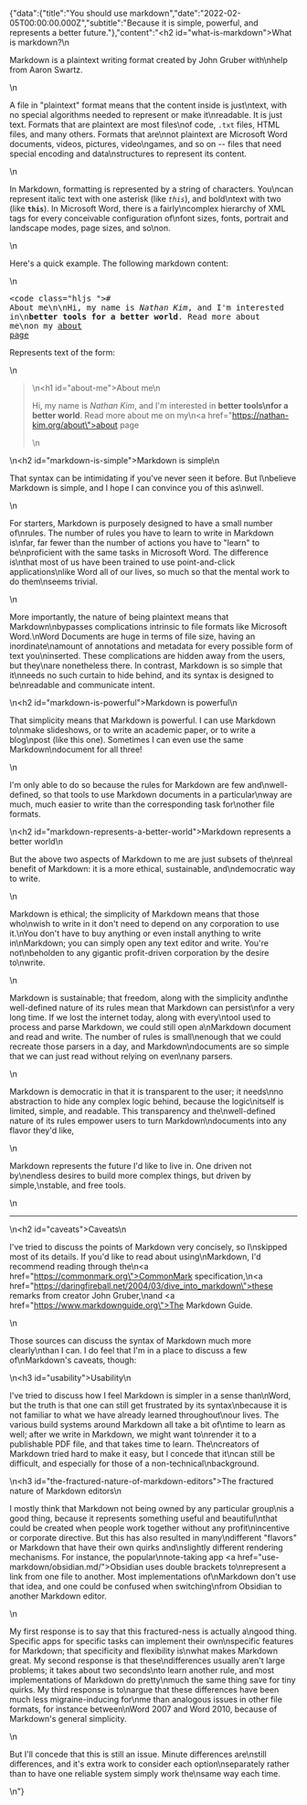{"data":{"title":"You should use markdown","date":"2022-02-05T00:00:00.000Z","subtitle":"Because it is simple, powerful, and represents a better future."},"content":"<h2 id=\"what-is-markdown\">What is markdown?</h2>\n<p>Markdown is a plaintext writing format created by John Gruber with\nhelp from Aaron Swartz.</p>\n<p>A file in &quot;plaintext&quot; format means that the content inside is just\ntext, with no special algorithms needed to represent or make it\nreadable. It is just text. Formats that are plaintext are most files\nof code, <code>.txt</code> files, HTML files, and many others. Formats that are\nnot plaintext are Microsoft Word documents, videos, pictures, video\ngames, and so on -- files that need special encoding and data\nstructures to represent its content.</p>\n<p>In Markdown, formatting is represented by a string of characters. You\ncan represent italic text with one asterisk (like <code>*this*</code>), and bold\ntext with two (like <code>**this**</code>). In Microsoft Word, there is a fairly\ncomplex hierarchy of XML tags for every conceivable configuration of\nfont sizes, fonts, portrait and landscape modes, page sizes, and so\non.</p>\n<p>Here&#39;s a quick example. The following markdown content:</p>\n<pre><code class=\"hljs \"># About me\n\nHi, my name is *Nathan Kim*, and I&#39;m interested in\n**better tools for a better world**. Read more about me\non my [about page](https://nathan-kim.org/about)</code></pre><p>Represents text of the form:</p>\n<blockquote>\n<h1 id=\"about-me\">About me</h1>\n<p>Hi, my name is <em>Nathan Kim</em>, and I&#39;m interested in <strong>better tools\nfor a better world</strong>. Read more about me on my\n<a href=\"https://nathan-kim.org/about\">about page</a></p>\n</blockquote>\n<h2 id=\"markdown-is-simple\">Markdown is simple</h2>\n<p>That syntax can be intimidating if you&#39;ve never seen it before. But I\nbelieve Markdown is simple, and I hope I can convince you of this as\nwell.</p>\n<p>For starters, Markdown is purposely designed to have a small number of\nrules. The number of rules you have to learn to write in Markdown is\nfar, far fewer than the number of actions you have to &quot;learn&quot; to be\nproficient with the same tasks in Microsoft Word. The difference is\nthat most of us have been trained to use point-and-click applications\nlike Word all of our lives, so much so that the mental work to do them\nseems trivial.</p>\n<p>More importantly, the nature of being plaintext means that Markdown\nbypasses complications intrinsic to file formats like Microsoft Word.\nWord Documents are huge in terms of file size, having an inordinate\namount of annotations and metadata for every possible form of text you\ninserted. These complications are hidden away from the users, but they\nare nonetheless there. In contrast, Markdown is so simple that it\nneeds no such curtain to hide behind, and its syntax is designed to be\nreadable and communicate intent.</p>\n<h2 id=\"markdown-is-powerful\">Markdown is powerful</h2>\n<p>That simplicity means that Markdown is powerful. I can use Markdown to\nmake slideshows, or to write an academic paper, or to write a blog\npost (like this one). Sometimes I can even use the same Markdown\ndocument for all three!</p>\n<p>I&#39;m only able to do so because the rules for Markdown are few and\nwell-defined, so that tools to use Markdown documents in a particular\nway are much, much easier to write than the corresponding task for\nother file formats.</p>\n<h2 id=\"markdown-represents-a-better-world\">Markdown represents a better world</h2>\n<p>But the above two aspects of Markdown to me are just subsets of the\nreal benefit of Markdown: it is a more ethical, sustainable, and\ndemocratic way to write.</p>\n<p>Markdown is ethical; the simplicity of Markdown means that those who\nwish to write in it don&#39;t need to depend on any corporation to use it.\nYou don&#39;t have to buy anything or even install anything to write in\nMarkdown; you can simply open any text editor and write. You&#39;re not\nbeholden to any gigantic profit-driven corporation by the desire to\nwrite.</p>\n<p>Markdown is sustainable; that freedom, along with the simplicity and\nthe well-defined nature of its rules mean that Markdown can persist\nfor a very long time. If we lost the internet today, along with every\ntool used to process and parse Markdown, we could still open a\nMarkdown document and read and write. The number of rules is small\nenough that we could recreate those parsers in a day, and Markdown\ndocuments are so simple that we can just read without relying on even\nany parsers.</p>\n<p>Markdown is democratic in that it is transparent to the user; it needs\nno abstraction to hide any complex logic behind, because the logic\nitself is limited, simple, and readable. This transparency and the\nwell-defined nature of its rules empower users to turn Markdown\ndocuments into any flavor they&#39;d like,</p>\n<p>Markdown represents the future I&#39;d like to live in. One driven not by\nendless desires to build more complex things, but driven by simple,\nstable, and free tools.</p>\n<hr>\n<h2 id=\"caveats\">Caveats</h2>\n<p>I&#39;ve tried to discuss the points of Markdown very concisely, so I\nskipped most of its details. If you&#39;d like to read about using\nMarkdown, I&#39;d recommend reading through the\n<a href=\"https://commonmark.org\">CommonMark specification</a>,\n<a href=\"https://daringfireball.net/2004/03/dive_into_markdown\">these remarks from creator John Gruber</a>,\nand <a href=\"https://www.markdownguide.org\">The Markdown Guide</a>.</p>\n<p>Those sources can discuss the syntax of Markdown much more clearly\nthan I can. I do feel that I&#39;m in a place to discuss a few of\nMarkdown&#39;s caveats, though:</p>\n<h3 id=\"usability\">Usability</h3>\n<p>I&#39;ve tried to discuss how I feel Markdown is simpler in a sense than\nWord, but the truth is that one can still get frustrated by its syntax\nbecause it is not familiar to what we have already learned throughout\nour lives. The various build systems around Markdown all take a bit of\ntime to learn as well; after we write in Markdown, we might want to\nrender it to a publishable PDF file, and that takes time to learn. The\ncreators of Markdown tried hard to make it easy, but I concede that it\ncan still be difficult, and especially for those of a non-technical\nbackground.</p>\n<h3 id=\"the-fractured-nature-of-markdown-editors\">The fractured nature of Markdown editors</h3>\n<p>I mostly think that Markdown not being owned by any particular group\nis a good thing, because it represents something useful and beautiful\nthat could be created when people work together without any profit\nincentive or corporate directive. But this has also resulted in many\ndifferent &quot;flavors&quot; or Markdown that have their own quirks and\nslightly different rendering mechanisms. For instance, the popular\nnote-taking app <a href=\"use-markdown/obsidian.md/\">Obsidian</a> uses double brackets to\nrepresent a link from one file to another. Most implementations of\nMarkdown don&#39;t use that idea, and one could be confused when switching\nfrom Obsidian to another Markdown editor.</p>\n<p>My first response is to say that this fractured-ness is actually a\ngood thing. Specific apps for specific tasks can implement their own\nspecific features for Markdown; that specificity and flexibility is\nwhat makes Markdown great. My second response is that these\ndifferences usually aren&#39;t large problems; it takes about two seconds\nto learn another rule, and most implementations of Markdown do pretty\nmuch the same thing save for tiny quirks. My third response is to\nargue that these differences have been much less migraine-inducing for\nme than analogous issues in other file formats, for instance between\nWord 2007 and Word 2010, because of Markdown&#39;s general simplicity.</p>\n<p>But I&#39;ll concede that this is still an issue. Minute differences are\nstill differences, and it&#39;s extra work to consider each option\nseparately rather than to have one reliable system simply work the\nsame way each time.</p>\n"}